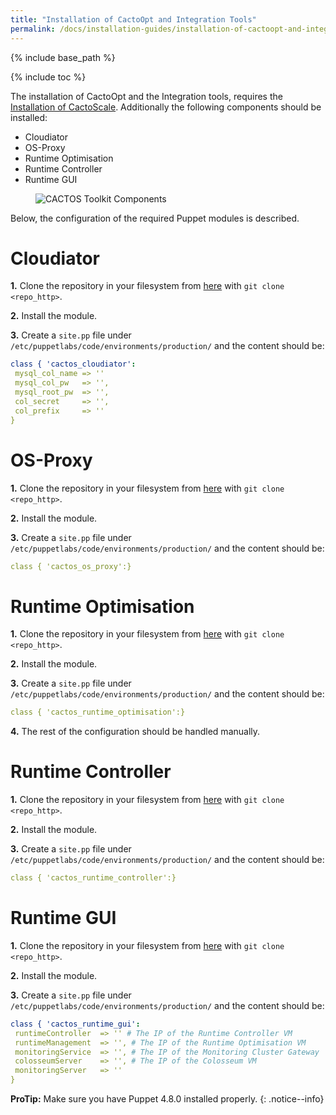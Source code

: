```yaml
---
title: "Installation of CactoOpt and Integration Tools"
permalink: /docs/installation-guides/installation-of-cactoopt-and-integration-tools/
---
```


{% include base_path %}

{% include toc %}

The installation of CactoOpt and the Integration tools, requires the [Installation of CactoScale](https://cactos.github.io/docs/installation-guides/installation-of-cactoscale/).
Additionally the following components should be installed:

* Cloudiator
* OS-Proxy
* Runtime Optimisation
* Runtime Controller
* Runtime GUI

<figure>
  <img src="{{ base_path }}/assets/images/Cactos_Setup.png" alt="CACTOS Toolkit Components">
</figure>

Below, the configuration of the required Puppet modules is described.

# Cloudiator

**1.** Clone the repository in your filesystem from [here](https://omi-gitlab.e-technik.uni-ulm.de/cactos/puppet-cloudiator.git) with `git clone <repo_http>`.

**2.** Install the module.

**3.** Create a `site.pp` file under `/etc/puppetlabs/code/environments/production/` and the content should be:

```yaml
class { 'cactos_cloudiator':
 mysql_col_name => '' 
 mysql_col_pw   => '',	
 mysql_root_pw  => '', 
 col_secret     => '',
 col_prefix     => ''
}
```

# OS-Proxy

**1.** Clone the repository in your filesystem from [here](https://omi-gitlab.e-technik.uni-ulm.de/cactos/puppet-os-proxy.git) with `git clone <repo_http>`.

**2.** Install the module.

**3.** Create a `site.pp` file under `/etc/puppetlabs/code/environments/production/` and the content should be:

```yaml
class { 'cactos_os_proxy':}
```

# Runtime Optimisation

**1.** Clone the repository in your filesystem from [here](https://omi-gitlab.e-technik.uni-ulm.de/cactos/puppet-runtime-optimisation.git) with `git clone <repo_http>`.

**2.** Install the module.

**3.** Create a `site.pp` file under `/etc/puppetlabs/code/environments/production/` and the content should be:

```yaml
class { 'cactos_runtime_optimisation':}
```

**4.** The rest of the configuration should be handled manually.

# Runtime Controller

**1.** Clone the repository in your filesystem from [here](https://omi-gitlab.e-technik.uni-ulm.de/cactos/puppet-runtime-controller.git) with `git clone <repo_http>`.

**2.** Install the module.

**3.** Create a `site.pp` file under `/etc/puppetlabs/code/environments/production/` and the content should be:

```yaml
class { 'cactos_runtime_controller':}
```

# Runtime GUI

**1.** Clone the repository in your filesystem from [here](https://omi-gitlab.e-technik.uni-ulm.de/cactos/puppet-runtime-gui.git) with `git clone <repo_http>`.

**2.** Install the module.

**3.** Create a `site.pp` file under `/etc/puppetlabs/code/environments/production/` and the content should be:

```yaml
class { 'cactos_runtime_gui':
 runtimeController  => '' # The IP of the Runtime Controller VM
 runtimeManagement  => '', # The IP of the Runtime Optimisation VM
 monitoringService  => '', # The IP of the Monitoring Cluster Gateway 
 colosseumServer    => '', # The IP of the Colosseum VM
 monitoringServer   => ''
}
```

**ProTip:** Make sure you have Puppet 4.8.0 installed properly.
{: .notice--info}
